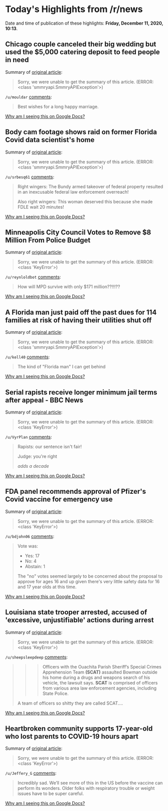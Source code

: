 # Today's Highlights from /r/news

Date and time of publication of these highlights: **Friday, December 11, 2020, 10:13**.

## Chicago couple canceled their big wedding but used the $5,000 catering deposit to feed people in need

Summary of [original article](https://www.cnn.com/2020/12/06/us/wedding-deposit-to-feed-needy-trnd/index.html):

> Sorry, we were unable to get the summary of this article. (ERROR: <class 'smmryapi.SmmryAPIException'>)

`/u/mouldar` [comments](https://www.reddit.com/r/news/comments/kb0644/chicago_couple_canceled_their_big_wedding_but/):

> Best wishes for a long happy marriage.

[Why am I seeing this on Google Docs?](https://docs.google.com/document/d/1Dc6We63vOXIZsc0op-Bt4abqkYjXzOigalQqFxmvvbM/edit?usp=sharing)

## Body cam footage shows raid on former Florida Covid data scientist's home

Summary of [original article](https://edition.cnn.com/2020/12/10/us/florida-rebekah-jones-body-cam-invs/index.html):

> Sorry, we were unable to get the summary of this article. (ERROR: <class 'smmryapi.SmmryAPIException'>)

`/u/srbesq61` [comments](https://www.reddit.com/r/news/comments/kb2ixp/body_cam_footage_shows_raid_on_former_florida/):

> Right wingers:  The Bundy armed takeover of federal property resulted in an inexcusable federal law enforcement overreach!
> 
> Also right wingers:  This woman deserved this because she made FDLE wait 20 minutes!

[Why am I seeing this on Google Docs?](https://docs.google.com/document/d/1Dc6We63vOXIZsc0op-Bt4abqkYjXzOigalQqFxmvvbM/edit?usp=sharing)

## Minneapolis City Council Votes to Remove $8 Million From Police Budget

Summary of [original article](https://www.nytimes.com/2020/12/10/us/minneapolis-police-funding.html):

> Sorry, we were unable to get the summary of this article. (ERROR: <class 'KeyError'>)

`/u/reynloldbot` [comments](https://www.reddit.com/r/news/comments/kb4tvn/minneapolis_city_council_votes_to_remove_8/):

> How will MPD survive with only $171 million??!!!??

[Why am I seeing this on Google Docs?](https://docs.google.com/document/d/1Dc6We63vOXIZsc0op-Bt4abqkYjXzOigalQqFxmvvbM/edit?usp=sharing)

## A Florida man just paid off the past dues for 114 families at risk of having their utilities shut off

Summary of [original article](https://edition.cnn.com/2020/12/10/us/florida-utility-bills-paid-trnd/index.html):

> Sorry, we were unable to get the summary of this article. (ERROR: <class 'smmryapi.SmmryAPIException'>)

`/u/kell40` [comments](https://www.reddit.com/r/news/comments/kathhw/a_florida_man_just_paid_off_the_past_dues_for_114/):

> The kind of "Florida man" I can get behind

[Why am I seeing this on Google Docs?](https://docs.google.com/document/d/1Dc6We63vOXIZsc0op-Bt4abqkYjXzOigalQqFxmvvbM/edit?usp=sharing)

## Serial rapists receive longer minimum jail terms after appeal - BBC News

Summary of [original article](https://www.bbc.co.uk/news/amp/uk-55272437):

> Sorry, we were unable to get the summary of this article. (ERROR: <class 'KeyError'>)

`/u/VyrPlan` [comments](https://www.reddit.com/r/news/comments/kb1u55/serial_rapists_receive_longer_minimum_jail_terms/):

> Rapists: our sentence isn't fair!
> 
> Judge: you're right
> 
> *adds a decade*

[Why am I seeing this on Google Docs?](https://docs.google.com/document/d/1Dc6We63vOXIZsc0op-Bt4abqkYjXzOigalQqFxmvvbM/edit?usp=sharing)

## FDA panel recommends approval of Pfizer's Covid vaccine for emergency use

Summary of [original article](https://www.cnbc.com/2020/12/10/pfizer-covid-vaccine-fda-panel-recommends-approval-for-emergency-use.html?__source=iosappshare%7Ccom.apple.UIKit.activity.CopyToPasteboard):

> Sorry, we were unable to get the summary of this article. (ERROR: <class 'KeyError'>)

`/u/bdjohn06` [comments](https://www.reddit.com/r/news/comments/kapflx/fda_panel_recommends_approval_of_pfizers_covid/):

> Vote was:
> 
> - Yes: 17
> - No: 4
> - Abstain: 1
> 
> The "no" votes seemed largely to be concerned about the proposal to approve for ages 16 and up given there's very little safety data for 16 and 17 year olds at this time.

[Why am I seeing this on Google Docs?](https://docs.google.com/document/d/1Dc6We63vOXIZsc0op-Bt4abqkYjXzOigalQqFxmvvbM/edit?usp=sharing)

## Louisiana state trooper arrested, accused of 'excessive, unjustifiable' actions during arrest

Summary of [original article](https://www.theadvocate.com/baton_rouge/news/crime_police/article_9212f958-3aa0-11eb-aba8-5bafc01e93a3.html):

> Sorry, we were unable to get the summary of this article. (ERROR: <class 'KeyError'>)

`/u/sheepsleepdeep` [comments](https://www.reddit.com/r/news/comments/kb6x2h/louisiana_state_trooper_arrested_accused_of/):

> >>Officers with the Ouachita Parish Sheriff’s Special Crimes Apprehension Team **(SCAT)** assaulted Bowman outside his home during a drugs and weapons search of his vehicle, the lawsuit says. **SCAT** is comprised of officers from various area law enforcement agencies, including State Police. 
> 
> A team of officers so shitty they are called SCAT....

[Why am I seeing this on Google Docs?](https://docs.google.com/document/d/1Dc6We63vOXIZsc0op-Bt4abqkYjXzOigalQqFxmvvbM/edit?usp=sharing)

## Heartbroken community supports 17-year-old who lost parents to COVID-19 hours apart

Summary of [original article](https://abcnews.go.com/GMA/Family/heartbroken-community-supports-17-year-lost-parents-covid/story?id=74630852):

> Sorry, we were unable to get the summary of this article. (ERROR: <class 'KeyError'>)

`/u/Jeffery_G` [comments](https://www.reddit.com/r/news/comments/kb5xke/heartbroken_community_supports_17yearold_who_lost/):

> Incredibly sad. We’ll see more of this in the US before the vaccine can perform its wonders. Older folks with respiratory trouble or weight issues have to be super careful.

[Why am I seeing this on Google Docs?](https://docs.google.com/document/d/1Dc6We63vOXIZsc0op-Bt4abqkYjXzOigalQqFxmvvbM/edit?usp=sharing)

